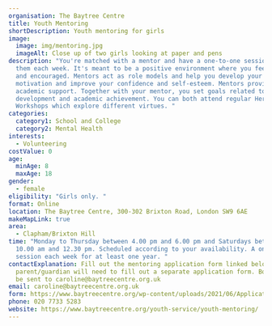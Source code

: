 ```yaml
---
organisation: The Baytree Centre
title: Youth Mentoring
shortDescription: Youth mentoring for girls
image:
  image: img/mentoring.jpg
  imageAlt: Close up of two girls looking at paper and pens
description: "You're matched with a mentor and have a one-to-one session with
  them each week. It's meant to be a positive environment where you feel safe
  and encouraged. Mentors act as role models and help you develop your
  motivation and improve your confidence and self-esteem. Mentors provide
  academic support. Together with your mentor, you set goals related to personal
  development and academic achievement. You can both attend regular Heroines’
  Workshops which explore different virtues. "
categories:
  category1: School and College
  category2: Mental Health
interests:
  - Volunteering
costValue: 0
age:
  minAge: 8
  maxAge: 18
gender:
  - female
eligibility: "Girls only. "
format: Online
location: The Baytree Centre, 300-302 Brixton Road, London SW9 6AE
makeMapLink: true
area:
  - Clapham/Brixton Hill
time: "Monday to Thursday between 4.00 pm and 6.00 pm and Saturdays between
  10.00 am and 12.30 pm. Scheduled according to your availability. A one-to-one
  session each week for at least one year. "
contactExplanation: Fill out the mentoring application form linked below. Your
  parent/guardian will need to fill out a separate application form. Both should
  be sent to caroline@baytreecentre.org.uk
email: caroline@baytreecentre.org.uk
form: https://www.baytreecentre.org/wp-content/uploads/2021/06/Application-form-for-Youth-Mentoring.pdf
phone: 020 7733 5283
website: https://www.baytreecentre.org/youth-service/youth-mentoring/
---
```

